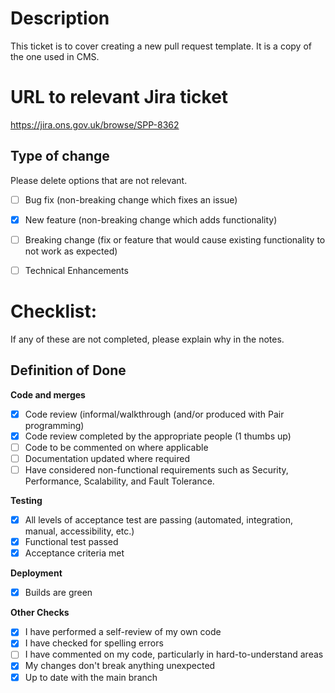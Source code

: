 # Description

This ticket is to cover creating a new pull request template. It is a copy of the one used in CMS.

# URL to relevant Jira ticket

https://jira.ons.gov.uk/browse/SPP-8362

## Type of change

Please delete options that are not relevant.

- [ ] Bug fix (non-breaking change which fixes an issue)
- [x] New feature (non-breaking change which adds functionality)
- [ ] Breaking change (fix or feature that would cause existing functionality to not work as expected)
- [ ] Technical Enhancements


# Checklist:

If any of these are not completed, please explain why in the notes.

## **Definition of Done**
**Code and merges**

- [x] Code review (informal/walkthrough (and/or produced with Pair programming)
- [x] Code review completed by the appropriate people (1 thumbs up)
- [ ] Code to be commented on where applicable 
- [ ] Documentation updated where required 
- [ ] Have considered non-functional requirements such as Security, Performance, Scalability, and Fault Tolerance.

**Testing**

- [x] All levels of acceptance test are passing (automated, integration, manual, accessibility, etc.)
- [x] Functional test passed
- [x] Acceptance criteria met

**Deployment**

- [x] Builds are green

**Other Checks**
- [x] I have performed a self-review of my own code
- [x] I have checked for spelling errors
- [ ] I have commented on my code, particularly in hard-to-understand areas
- [x] My changes don't break anything unexpected
- [x] Up to date with the main branch
